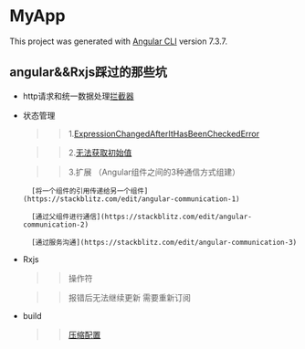 # MyApp

This project was generated with [Angular CLI](https://github.com/angular/angular-cli) version 7.3.7.

## angular&&Rxjs踩过的那些坑

* http请求和统一数据处理[拦截器](./src/app/services/default.interceptor.ts)


* 状态管理
   >>1.[ExpressionChangedAfterItHasBeenCheckedError](https://segmentfault.com/a/1190000013972657)
   
   >>2.[无法获取初始值](https://cn.rx.js.org/manual/overview.html#h26)

   >>3.扩展 （Angular组件之间的3种通信方式组建）
        
        [将一个组件的引用传递给另一个组件](https://stackblitz.com/edit/angular-communication-1)
           
        [通过父组件进行通信](https://stackblitz.com/edit/angular-communication-2)
            
        [通过服务沟通](https://stackblitz.com/edit/angular-communication-3)

* Rxjs

   >> 操作符

   >> 报错后无法继续更新 需要重新订阅

* build

   >> [压缩配置](https://github.com/angular/angular-cli/wiki/build)
